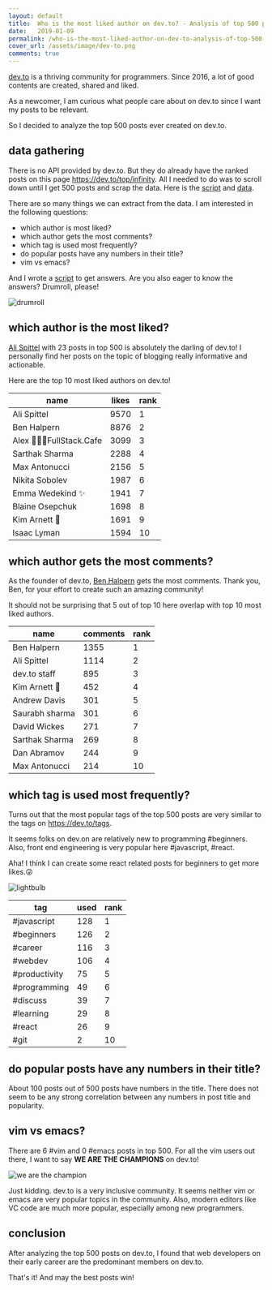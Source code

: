 ```yaml
---
layout: default
title:  Who is the most liked author on dev.to? - Analysis of top 500 posts
date:   2019-01-09
permalink: /who-is-the-most-liked-author-on-dev-to-analysis-of-top-500-posts/
cover_url: /assets/image/dev-to.png
comments: true
---
```


[dev.to](https://dev.to) is a thriving community for programmers. Since 2016, a lot of good contents are created, shared and liked.

As a newcomer, I am curious what people care about on dev.to since I want my posts to be relevant.

So I decided to analyze the top 500 posts ever created on dev.to.

## data gathering
There is no API provided by dev.to. But they do already have the ranked posts on this page https://dev.to/top/infinity. All I needed to do was to scroll down until I get 500 posts and scrap the data. Here is the [script](https://gist.github.com/Chun-Yang/735cd1ef320b6baf313eebdfd210f463) and [data](https://gist.github.com/Chun-Yang/c19fd8c3209212fd820831a9e816a9d7).

There are so many things we can extract from the data. I am interested in the following questions:
- which author is most liked?
- which author gets the most comments?
- which tag is used most frequently?
- do popular posts have any numbers in their title?
- vim vs emacs?

And I wrote a [script](https://gist.github.com/Chun-Yang/6acd00cf7f9a0f1dd29393175b2c25d8) to get answers. Are you also eager to know the answers? Drumroll, please!

![drumroll](https://media.giphy.com/media/ogGmxeqA8L3sA/giphy.gif)

## which author is the most liked?
[Ali Spittel](https://dev.to/aspittel) with 23 posts in top 500 is absolutely the darling of dev.to! I personally find her posts on the topic of blogging really informative and actionable.

Here are the top 10 most liked authors on dev.to!

| name  | likes | rank |
| ------------- | ------------- | ------------- |
|Ali Spittel | 9570|1|
|Ben Halpern | 8876|2|
|Alex 👨🏼‍💻FullStack.Cafe | 3099|3|
|Sarthak Sharma | 2288| 4|
|Max Antonucci | 2156| 5|
|Nikita Sobolev | 1987| 6|
|Emma Wedekind ✨ | 1941| 7|
|Blaine Osepchuk | 1698| 8|
|Kim Arnett  | 1691|9|
|Isaac Lyman | 1594|10|

## which author gets the most comments?
As the founder of dev.to, [Ben Halpern](https://dev.to/ben) gets the most comments. Thank you, Ben, for your effort to create such an amazing community!

It should not be surprising that 5 out of top 10 here overlap with top 10 most liked authors.

| name  | comments | rank |
| ------------- | ------------- | ------------- |
|Ben Halpern|1355|1|
|Ali Spittel|1114|2|
|dev.to staff|895|3|
|Kim Arnett |452|4|
|Andrew Davis|301|5|
|Saurabh sharma|301|6|
|David Wickes|271|7|
|Sarthak Sharma|269|8|
|Dan Abramov|244|9|
|Max Antonucci|214|10|

## which tag is used most frequently?
Turns out that the most popular tags of the top 500 posts are very similar to the tags on https://dev.to/tags.

It seems folks on dev.on are relatively new to programming #beginners. Also, front end engineering is very popular here #javascript, #react.

Aha! I think I can create some react related posts for beginners to get more likes.😜

![lightbulb](https://media.giphy.com/media/MJW59l6PiMfew/giphy.gif)

| tag  | used | rank |
| ------------- | ------------- | ------------- |
|#javascript| 128|1|
|#beginners| 126|2|
|#career| 116|3|
|#webdev| 106|4|
|#productivity| 75|5|
|#programming| 49|6|
|#discuss| 39|7|
|#learning| 29|8|
|#react| 26|9|
|#git| 2|10|

## do popular posts have any numbers in their title?
About 100 posts out of 500 posts have numbers in the title. There does not seem to be any strong correlation between any numbers in post title and popularity.

## vim vs emacs?
There are 6 #vim and 0 #emacs posts in top 500. For all the vim users out there, I want to say __WE ARE THE CHAMPIONS__ on dev.to!

![we are the champion](https://media.giphy.com/media/3o7TKC2QtRON2JhUfS/giphy.gif)

Just kidding. dev.to is a very inclusive community. It seems neither vim or emacs are very popular topics in the community. Also, modern editors like VC code are much more popular, especially among new programmers.

## conclusion

After analyzing the top 500 posts on dev.to, I found that web developers on their early career are the predominant members on dev.to.

That's it! And may the best posts win!
